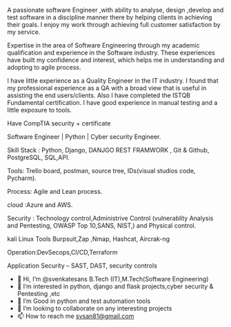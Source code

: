  A passionate software Engineer ,with ability to analyse, design ,develop and test software in a discipline manner there by helping clients in achieving their goals. I enjoy my work through achieving full customer satisfaction by my service. 
 
Expertise in the area of Software Engineering through my academic qualification and experience in the Software industry. These experiences have built my confidence and interest, which helps me in understanding and adopting to agile process. 


I have little experience as a Quality Engineer in the IT industry. I found that my professional experience as a QA with a broad view that is useful in assisting the end users/clients. Also I have completed the ISTQB Fundamental certification. I have good experience in manual testing and a little exposure to tools.

Have CompTIA security + certificate 

Software Engineer | Python  | Cyber security Engineer.

Skill Stack : Python, Django, DANJGO REST FRAMWORK , Git & Github, PostgreSQL, SQL,API.

Tools: Trello board, postman, source tree, IDs(visual studios code, Pycharm).

Process: Agile and Lean process.

cloud :Azure and AWS.

Security : Technology control,Administrive Control (vulnerablity Analysis and Pentesting, OWASP Top 10,SANS, NIST,) and Physical control.

kali Linux Tools Burpsuit,Zap ,Nmap, Hashcat, Aircrak-ng

Operation:DevSecops,CI/CD,Terraform

Application Security – SAST, DAST, security controls

- 👋 Hi, I’m @svenkatesans B.Tech (IT),M.Tech(Software Engineering)
- 👀 I’m interested in python, django and flask projects,cyber security & Pentesting ,etc
- 🌱 I’m Good in python and test automation tools
- 💞️ I’m looking to collaborate on any interesting projects
- 📫 How to reach me svsan81@gmail.com
